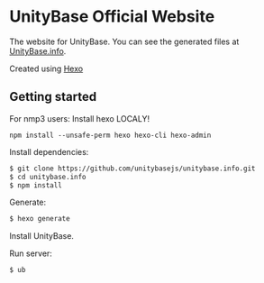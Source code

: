 # UnityBase Official Website

The website for UnityBase. You can see the generated files at [UnityBase.info](https://unitybase.info).

Created using [Hexo](https://github.com/hexojs/hexo)


## Getting started

For nmp3 users: Install hexo LOCALY!
	
	npm install --unsafe-perm hexo hexo-cli hexo-admin 


Install dependencies:

``` bash
$ git clone https://github.com/unitybasejs/unitybase.info.git
$ cd unitybase.info
$ npm install
```

Generate:

``` bash
$ hexo generate
```

Install UnityBase.

Run server:

``` bash
$ ub
```